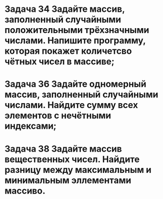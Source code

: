 # Задача 34 Задайте массив, заполненный случайными положительными трёхзначными числами. Напишите программу, которая покажет количетсво чётных чисел в массиве;
# Задача 36 Задайте одномерный массив, заполненный случайными числами. Найдите сумму всех элементов с нечётными индексами;
# Задача 38 Задайте массив вещественных чисел. Найдите разницу между максимальным и минимальным эллементами массиво.